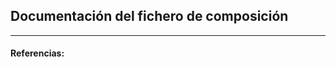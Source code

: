 ## Documentación del fichero de composición

<!-- ![](../Img/ "") -->


---
#### Referencias:

[]()

[]()

[]()

[]()

[]()

[]()